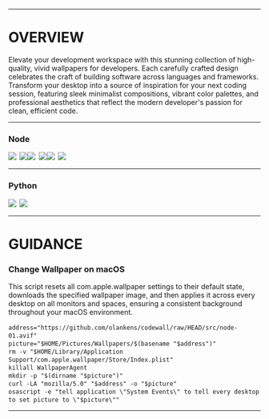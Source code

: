 <hr>

# OVERVIEW

Elevate your development workspace with this stunning collection of high-quality, vivid wallpapers for developers. Each carefully crafted design celebrates the craft of building software across languages and frameworks. Transform your desktop into a source of inspiration for your next coding session, featuring sleek minimalist compositions, vibrant color palettes, and professional aesthetics that reflect the modern developer's passion for clean, efficient code.

<hr>

### Node

<img src="src/node-01.avif" width="49.375%"/><img src=".assets/1x1.png" width="1.25%"/><img src="src/node-02.avif" width="49.375%"/><img src="src/node-03.avif" width="49.375%"/><img src=".assets/1x1.png" width="1.25%"/><img src="src/node-04.avif" width="49.375%"/><img src="src/node-05.avif" width="49.375%"/><img src=".assets/1x1.png" width="1.25%"/><img src="src/node-06.avif" width="49.375%"/>

<hr>

### Python

<img src="src/python-01.avif" width="49.375%"/><img src=".assets/1x1.png" width="1.25%"/><img src="src/python-02.avif" width="49.375%"/>

<hr>

# GUIDANCE

### Change Wallpaper on macOS

This script resets all com.apple.wallpaper settings to their default state, downloads the specified wallpaper image, and then applies it across every desktop on all monitors and spaces, ensuring a consistent background throughout your macOS environment.

```shell
address="https://github.com/olankens/codewall/raw/HEAD/src/node-01.avif"
picture="$HOME/Pictures/Wallpapers/$(basename "$address")"
rm -v "$HOME/Library/Application Support/com.apple.wallpaper/Store/Index.plist"
killall WallpaperAgent
mkdir -p "$(dirname "$picture")"
curl -LA "mozilla/5.0" "$address" -o "$picture"
osascript -e "tell application \"System Events\" to tell every desktop to set picture to \"$picture\""
```

<hr>
